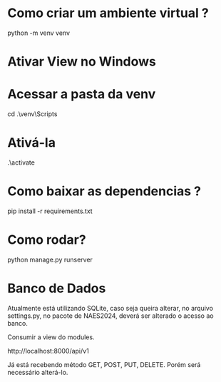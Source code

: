 # Como criar um ambiente virtual ?
python -m venv venv

# Ativar View no Windows

# Acessar a pasta da venv
cd .\venv\Scripts

# Ativá-la
.\activate

# Como baixar as dependencias ?
pip install -r requirements.txt

# Como rodar?
python manage.py runserver


# Banco de Dados
Atualmente está utilizando SQLite, caso seja queira alterar, no arquivo 
settings.py, no pacote de NAES2024, deverá ser alterado o acesso ao banco.

Consumir a view do modules.

http://localhost:8000/api/v1

Já está recebendo método GET, POST, PUT, DELETE.
Porém será necessário alterá-lo.